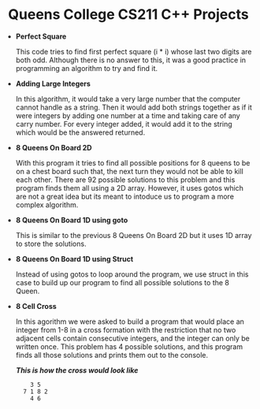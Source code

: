 <h1 align="center">
  <b> Queens College CS211 C++ Projects  </b>
</h1>

* **Perfect Square**

  This code tries to find first perfect square (i * i) whose last two digits are both odd. Although there is no answer to this, it was a good practice in programming an algorithm to try and find it.

* **Adding Large Integers**

  In this algorithm, it would take a very large number that the computer cannot handle as a string. Then it would add both strings together as if it were integers by adding one number at a time and taking care of any carry number. For every integer added, it would add it to the string which would be the answered returned.

* **8 Queens On Board 2D**

  With this program it tries to find all possible positions for 8 queens to be on a chest board such that, the next turn they would not be able to kill each other. There are 92 possible solutions to this problem and this program finds them all using a 2D array. However, it uses gotos which are not a great idea but its meant to intoduce us to program a more complex algorithm.

* **8 Queens On Board 1D using goto**

  This is similar to the previous 8 Queens On Board 2D but it uses 1D array to store the solutions.

* **8 Queens On Board 1D using Struct**

  Instead of using gotos to loop around the program, we use struct in this case to build up our program to find all possible solutions to the 8 Queen.

* **8 Cell Cross**

  In this agorithm we were asked to build a program that would place an integer from 1-8 in a cross formation with the restriction that no two adjacent cells contain consecutive integers, and the integer can only be written once. This problem has 4 possible solutions, and this program finds all those solutions and prints them out to the console.
  
  **_This is how the cross would look like_**
  
          3 5  
        7 1 8 2  
          4 6  
